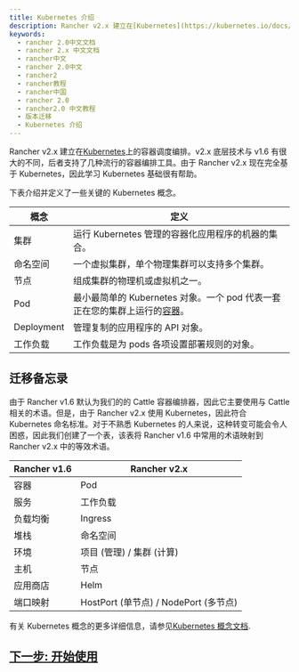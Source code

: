 ```yaml
---
title: Kubernetes 介绍
description: Rancher v2.x 建立在[Kubernetes](https://kubernetes.io/docs/home/?path=users&persona=app-developer&level=foundational)上的容器调度编排。v2.x 底层技术与 v1.6 有很大的不同，后者支持了几种流行的容器编排工具。由于 Rancher v2.x 现在完全基于 Kubernetes，因此学习 Kubernetes 基础很有帮助。下表介绍并定义了一些关键的 Kubernetes 概念。
keywords:
  - rancher 2.0中文文档
  - rancher 2.x 中文文档
  - rancher中文
  - rancher 2.0中文
  - rancher2
  - rancher教程
  - rancher中国
  - rancher 2.0
  - rancher2.0 中文教程
  - 版本迁移
  - Kubernetes 介绍
---
```


Rancher v2.x 建立在[Kubernetes](https://kubernetes.io/docs/home/?path=users&persona=app-developer&level=foundational)上的容器调度编排。v2.x 底层技术与 v1.6 有很大的不同，后者支持了几种流行的容器编排工具。由于 Rancher v2.x 现在完全基于 Kubernetes，因此学习 Kubernetes 基础很有帮助。

下表介绍并定义了一些关键的 Kubernetes 概念。

| **概念**   | **定义**                                                                                                                                                     |
| ---------- | ------------------------------------------------------------------------------------------------------------------------------------------------------------ |
| 集群       | 运行 Kubernetes 管理的容器化应用程序的机器的集合。                                                                                                           |
| 命名空间   | 一个虚拟集群，单个物理集群可以支持多个集群。                                                                                                                 |
| 节点       | 组成集群的物理机或虚拟机之一。                                                                                                                               |
| Pod        | 最小最简单的 Kubernetes 对象。一个 pod 代表一套正在您的集群上运行的[容器](https://kubernetes.io/docs/concepts/overview/what-is-kubernetes/#why-containers)。 |
| Deployment | 管理复制的应用程序的 API 对象。                                                                                                                              |
| 工作负载   | 工作负载是为 pods 各项设置部署规则的对象。                                                                                                                   |

## 迁移备忘录

由于 Rancher v1.6 默认为我们的的 Cattle 容器编排器，因此它主要使用与 Cattle 相关的术语。但是，由于 Rancher v2.x 使用 Kubernetes，因此符合 Kubernetes 命名标准。对于不熟悉 Kubernetes 的人来说，这种转变可能会令人困惑，因此我们创建了一个表，该表将 Rancher v1.6 中常用的术语映射到 Rancher v2.x 中的等效术语。

| **Rancher v1.6** | **Rancher v2.x**                      |
| ---------------- | ------------------------------------- |
| 容器             | Pod                                   |
| 服务             | 工作负载                              |
| 负载均衡         | Ingress                               |
| 堆栈             | 命名空间                              |
| 环境             | 项目 (管理) / 集群 (计算)             |
| 主机             | 节点                                  |
| 应用商店         | Helm                                  |
| 端口映射         | HostPort (单节点) / NodePort (多节点) |

有关 Kubernetes 概念的更多详细信息，请参见[Kubernetes 概念文档](https://kubernetes.io/docs/concepts/).

## [下一步: 开始使用](/docs/v1.6-migration/get-started/_index)
